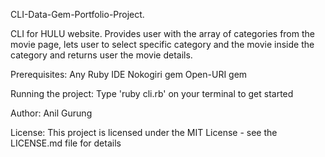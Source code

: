 CLI-Data-Gem-Portfolio-Project.

CLI for HULU website. Provides user with the array of categories from the movie page, lets user to select specific category and the movie inside the category and returns user the movie details. 

Prerequisites:
Any Ruby IDE
Nokogiri gem
Open-URI gem

Running the project:
Type 'ruby cli.rb' on your terminal to get started

Author:
Anil Gurung

License:
This project is licensed under the MIT License - see the LICENSE.md file for details
